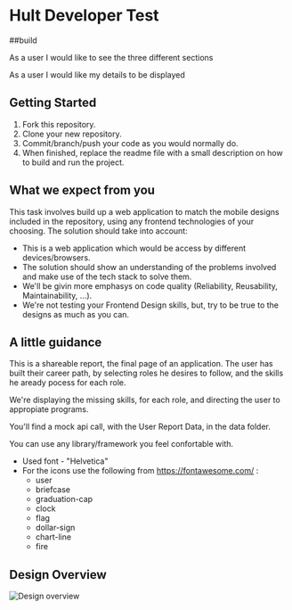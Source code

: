 # Hult Developer Test

##build

As a user
I would like to see the three different sections

As a user
I would like my details to be displayed

## Getting Started

1. Fork this repository.
2. Clone your new repository.
3. Commit/branch/push your code as you would normally do.
4. When finished, replace the readme file with a small description on how to build and run the project.

## What we expect from you

This task involves build up a web application to match the mobile designs included in the repository, using any frontend technologies of your choosing.
The solution should take into account:

- This is a web application which would be access by different devices/browsers.
- The solution should show an understanding of the problems involved and make use of the tech stack to solve them.
- We'll be givin more emphasys on code quality (Reliability, Reusability, Maintainability, ...).
- We're not testing your Frontend Design skills, but, try to be true to the designs as much as you can.

## A little guidance

This is a shareable report, the final page of an application.
The user has built their career path, by selecting roles he desires to follow, and the skills he aready pocess for each role.

We're displaying the missing skills, for each role, and directing the user to appropiate programs.

You'll find a mock api call, with the User Report Data, in the data folder.

You can use any library/framework you feel confortable with.

- Used font - "Helvetica"
- For the icons use the following from https://fontawesome.com/ :
  - user
  - briefcase
  - graduation-cap
  - clock
  - flag
  - dollar-sign
  - chart-line
  - fire

## Design Overview

![Design overview](/designs/CareerMapperReport.png?raw=true "Design overview")
